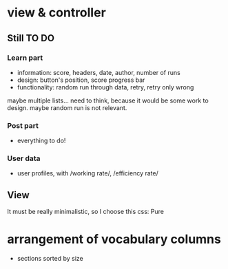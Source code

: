 # view & controller

## Still **TO DO**

### Learn part

- information: score, headers, date, author, number of runs
- design: button's position, score progress bar
- functionality: random run through data, retry, retry only wrong

maybe multiple lists... need to think, because it would be some work to design.
maybe random run is not relevant.


### Post part

- everything to do!

### User data

- user profiles, with /working rate/, /efficiency rate/

## View

It must be really minimalistic, so I choose this css: Pure

# arrangement of vocabulary columns

- sections sorted by size